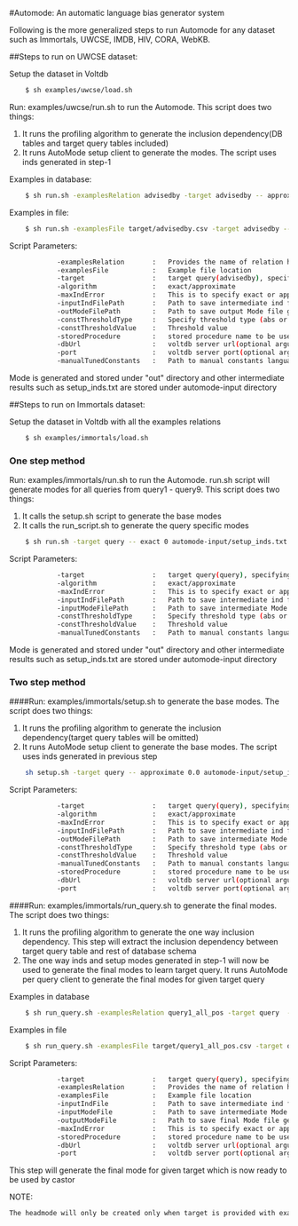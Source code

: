 #Automode: An automatic language bias generator system 

Following is the more generalized steps to run Automode for any dataset such as Immortals, UWCSE, IMDB, HIV, CORA,
WebKB.
 
##Steps to run on UWCSE dataset:

Setup the dataset in Voltdb
```sh
    $ sh examples/uwcse/load.sh
```
    
Run: examples/uwcse/run.sh to run the Automode. This script does two things: 

1.  It runs the profiling algorithm to generate the inclusion dependency(DB tables and target query tables included)
2.  It runs AutoMode setup client to generate the modes. The script uses inds generated in step-1 
    
Examples in database:

```sh
    $ sh run.sh -examplesRelation advisedby -target advisedby -- approximate 0.5 automode-input/setup_inds.txt out/dataModel_advisedby.json abs 5 UWCSEProcedure 
```      
Examples in file:

```sh
    $ sh run.sh -examplesFile target/advisedby.csv -target advisedby -- approximate 0.5 automode-input/setup_inds.txt out/dataModel_advisedby.json abs 5 UWCSEProcedure 
```      

Script Parameters:

```sh       
            -examplesRelation       :   Provides the name of relation having examples      
            -examplesFile           :   Example file location
            -target                 :   target query(advisedby), specifying target will exclude all the example tables except the exampleRelation while IND extraction. 
            -algorithm              :   exact/approximate
            -maxIndError            :   This is to specify exact or approximation inclusion dependency 0 for exact
            -inputIndFilePath       :   Path to save intermediate ind file generated by Profiling algorithm
            -outModeFilePath        :   Path to save output Mode file generated by AutoMode
            -constThresholdType     :   Specify threshold type (abs or pctg)
            -constThresholdValue    :   Threshold value
            -storedProcedure        :   stored procedure name to be used by Castor   
            -dbUrl                  :   voltdb server url(optional argument, default : localhost)
            -port                   :   voltdb server port(optional argument, default : 21212)
            -manualTunedConstants   :   Path to manual constants language file (Not required for uwcse)
```     

Mode is generated and stored under "out" directory and other intermediate results such as setup_inds.txt are stored under automode-input directory           


##Steps to run on Immortals dataset:

Setup the dataset in Voltdb with all the examples relations

```sh
    $ sh examples/immortals/load.sh
```

### One step method    

Run: examples/immortals/run.sh to run the Automode. run.sh script will generate modes for all queries from query1 - query9. This script does two things:

1.  It calls the setup.sh script to generate the base modes 
2.  It calls the run_script.sh to generate the query specific modes 

```sh
    $ sh run.sh -target query -- exact 0 automode-input/setup_inds.txt automode-input/setup_modes.json pctg 18 automode-input/manual-constants 
```    

Script Parameters:
```sh
            -target                 :   target query(query), specifying target will exclude all the example tables except the exampleRelation while IND extraction.
            -algorithm              :   exact/approximate
            -maxIndError            :   This is to specify exact or approximation inclusion dependency 0 for exact
            -inputIndFilePath       :   Path to save intermediate ind file generated by Profiling algorithm            
            -inputModeFilePath      :   Path to save intermediate Mode file generated by AutoMode
            -constThresholdType     :   Specify threshold type (abs or pctg)
            -constThresholdValue    :   Threshold value
            -manualTunedConstants   :   Path to manual constants language file 
```       

Mode is generated and stored under "out" directory and other intermediate results such as setup_inds.txt are stored under automode-input directory           
    

### Two step method 

####Run: examples/immortals/setup.sh to generate the base modes. 
The script does two things:

1.  It runs the profiling algorithm to generate the inclusion dependency(target query tables will be omitted)
2.  It runs AutoMode setup client to generate the base modes. The script uses inds generated in previous step 

```sh     
    sh setup.sh -target query -- approximate 0.0 automode-input/setup_inds.txt automode-input/setup_modes.json pctg 18 automode-input/manual-constants 
```
    
Script Parameters:

```sh
            -target                 :   target query(query), specifying target will exclude all the example tables except the exampleRelation while IND extraction.
            -algorithm              :   exact/approximate
            -maxIndError            :   This is to specify exact or approximation inclusion dependency 0 for exact
            -inputIndFilePath       :   Path to save intermediate ind file generated by Profiling algorithm            
            -outModeFilePath        :   Path to save intermediate Mode file generated by AutoMode
            -constThresholdType     :   Specify threshold type (abs or pctg)
            -constThresholdValue    :   Threshold value
            -manualTunedConstants   :   Path to manual constants language file 
            -storedProcedure        :   stored procedure name to be used by Castor(Optional while immortals setup)   
            -dbUrl                  :   voltdb server url(optional argument, default : localhost)
            -port                   :   voltdb server port(optional argument, default : 21212)            
```     

             
    
####Run: examples/immortals/run_query.sh to generate the final modes. 
The script does two things:

1.  It runs the profiling algorithm to generate the one way inclusion dependency. 
    This step will extract the inclusion dependency between target query table and rest of database schema        
2.  The one way inds and setup modes generated in step-1 will now be used to generate the final modes to learn target query.
    It runs AutoMode per query client to generate the final modes for given target query
    
Examples in database

```sh
    $ sh run_query.sh -examplesRelation query1_all_pos -target query  --   automode-input/query1_inds.txt automode-input/setup_modes.json out/dataModel_query1.json 0 CastorProcedure_query1
```  

Examples in file
```sh
    $ sh run_query.sh -examplesFile target/query1_all_pos.csv -target query  --   automode-input/query1_inds.txt automode-input/setup_modes.json out/dataModel_query1.json 0 CastorProcedure_query1
```   
   
Script Parameters:

```sh
            -target                 :   target query(query), specifying target will exclude all the example tables except the exampleRelation while IND extraction.
            -examplesRelation       :   Provides the name of relation having examples      
            -examplesFile           :   Example file location
            -inputIndFile           :   Path to save intermediate ind file generated by Profiling algorithm            
            -inputModeFile          :   Path to save intermediate Mode file generated by AutoMode
            -outputModeFile         :   Path to save final Mode file generally stored in out directory
            -maxIndError            :   This is to specify exact or approximation inclusion dependency 0 for exact
            -storedProcedure        :   stored procedure name to be used by Castor
            -dbUrl                  :   voltdb server url(optional argument, default : localhost)
            -port                   :   voltdb server port(optional argument, default : 21212)                                    
```      

This step will generate the final mode for given target which is now ready to be used by castor

NOTE: 
```sh
The headmode will only be created only when target is provided with examplesRelation/examplesFile
```

 
 
 
 
 
 